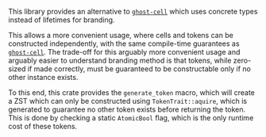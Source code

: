This library provides an alternative to [`ghost-cell`](https://crates.io/crates/ghost-cell) which uses concrete types instead of lifetimes for branding.

This allows a more convenient usage, where cells and tokens can be constructed independently, with the same compile-time guarantees as [`ghost-cell`](https://crates.io/crates/ghost-cell). The trade-off for this arguably more convenient usage and arguably easier to understand branding method is that tokens, while zero-sized if made correctly, must be guaranteed to be constructable only if no other instance exists.

To this end, this crate provides the `generate_token` macro, which will create a ZST which can only be constructed using `TokenTrait::aquire`, which is generated to guarantee no other token exists before returning the token. This is done by checking a static `AtomicBool` flag, which is the only runtime cost of these tokens.